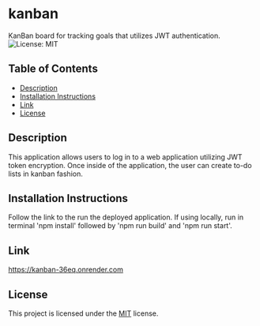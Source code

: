 # kanban
KanBan board for tracking goals that utilizes JWT authentication.
![License: MIT](https://img.shields.io/badge/License-MIT-blue.svg)

## Table of Contents
- [Description](#description)
- [Installation Instructions](#installation-instructions)
- [Link](#link)
- [License](#license)

## Description
This application allows users to log in to a web application utilizing JWT token encryption. Once inside of the application, the user can create to-do lists in kanban fashion.

## Installation Instructions
Follow the link to the run the deployed application. If using locally, run in terminal 'npm install' followed by 'npm run build' and 'npm run start'. 

## Link
https://kanban-36eq.onrender.com

## License

This project is licensed under the [MIT](https://opensource.org/licenses/MIT) license.


